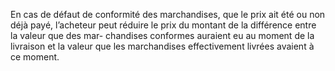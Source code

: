 En cas de défaut de conformité des marchandises, que le prix ait été ou non déjà
payé, l’acheteur peut réduire le prix du montant de la différence entre la valeur que des mar-
chandises conformes auraient eu au moment de la livraison et la valeur que les marchandises
effectivement livrées avaient à ce moment.